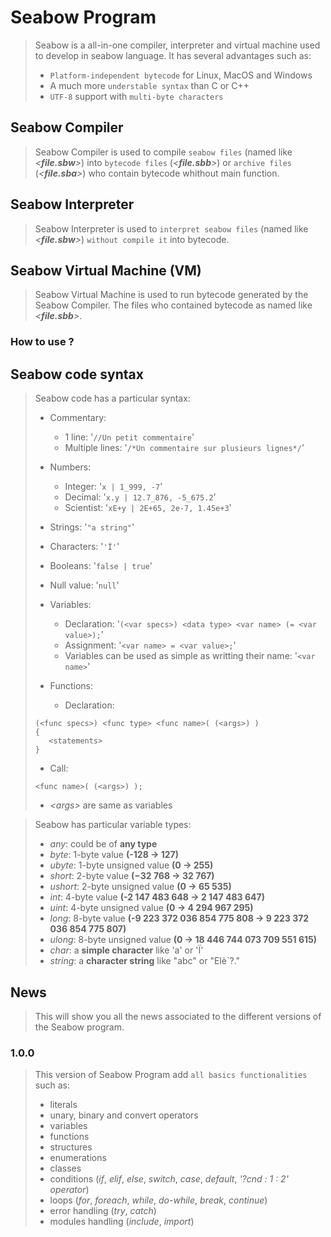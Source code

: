# Seabow Program

> Seabow is a all-in-one compiler, interpreter and virtual machine used to develop in seabow language. It has several advantages such as:
>
>- `Platform-independent bytecode` for Linux, MacOS and Windows
>- A much more `understable syntax` than C or C++
>- `UTF-8` support with `multi-byte characters`

## Seabow Compiler

> Seabow Compiler is used to compile `seabow files` (named like _<**file.sbw**>_) into `bytecode files` (_<**file.sbb**>_) or `archive files` (_<**file.sba**>_) who contain bytecode whithout main function.

## Seabow Interpreter

> Seabow Interpreter is used to `interpret seabow files` (named like _<**file.sbw**>_) `without compile it` into bytecode.

## Seabow Virtual Machine (VM)

> Seabow Virtual Machine is used to run bytecode generated by the Seabow Compiler. The files who contained bytecode as named like _<**file.sbb**>_.

### How to use ?

## Seabow code syntax

> Seabow code has a particular syntax:
>
>- Commentary:
>   - 1 line:           '```//Un petit commentaire```'
>   - Multiple lines:   '```/*Un commentaire sur plusieurs lignes*/```'
>
>- Numbers:
>   - Integer:          '``` x | 1_999, -7 ```'
>   - Decimal:          '``` x.y | 12.7_876, -5_675.2 ```'
>   - Scientist:        '``` xE+y | 2E+65, 2e-7, 1.45e+3 ```'
>
>- Strings:             '``` "a string" ```'
>- Characters:          '``` 'Ï' ```'
>- Booleans:            '``` false | true ```'
>- Null value:          '``` null ```'
>
>- Variables:
>   - Declaration:      '``` (<var specs>) <data type> <var name> (= <var value>); ```'
>   - Assignment:       '``` <var name> = <var value>; ```'
>   - Variables can be used as simple as writting their name: '``` <var name> ```'
>
>- Functions:
>
>   - Declaration:  
>
>```text
> (<func specs>) <func type> <func name>( (<args>) ) 
> { 
>    <statements> 
>} 
>```
>
>   - Call:
>
>```text
><func name>( (<args>) ); 
>```
>
>   - _\<args>_ are same as variables
>

> Seabow has particular variable types:
>
>- _any_: could be of **any type**
>- _byte_: 1-byte value **(-128 -> 127)**
>- _ubyte_: 1-byte unsigned value **(0 -> 255)**
>- _short_: 2-byte value **(−32 768 -> 32 767)**
>- _ushort_: 2-byte unsigned value **(0 -> 65 535)**
>- _int_: 4-byte value **(-2 147 483 648 -> 2 147 483 647)**
>- _uint_: 4-byte unsigned value **(0 -> 4 294 967 295)**
>- _long_: 8-byte value **(-9 223 372 036 854 775 808 -> 9 223 372 036 854 775 807)**
>- _ulong_: 8-byte unsigned value **(0 -> 18 446 744 073 709 551 615)**
>- _char_: a **simple character** like 'a' or 'Ï'
>- _string_: a **character string** like "abc" or "Elè`?."

## News

> This will show you all the news associated to the different versions of the Seabow program.

### 1.0.0

> This version of Seabow Program add `all basics functionalities` such as:
>
>- literals
>- unary, binary and convert operators
>- variables
>- functions
>- structures
>- enumerations
>- classes
>- conditions (_if_, _elif_, _else_, _switch_, _case_, _default_, _'?cnd : 1 : 2' operator_)
>- loops (_for_, _foreach_, _while_, _do-while_, _break_, _continue_)
>- error handling (_try_, _catch_)
>- modules handling (_include_, _import_)
